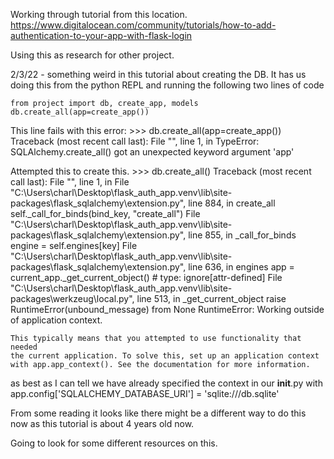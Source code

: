 Working through tutorial from this location.
https://www.digitalocean.com/community/tutorials/how-to-add-authentication-to-your-app-with-flask-login

Using this as research for other project.

2/3/22 - something weird in this tutorial about creating the DB. It has us doing this from the python REPL and running the following 
two lines of code

    from project import db, create_app, models
    db.create_all(app=create_app())

This line fails with this error:
    >>> db.create_all(app=create_app())
    Traceback (most recent call last):
      File "<stdin>", line 1, in <module>
    TypeError: SQLAlchemy.create_all() got an unexpected keyword argument 'app'


Attempted this to create this.
    >>> db.create_all()
    Traceback (most recent call last):
      File "<stdin>", line 1, in <module>
      File "C:\Users\charl\Desktop\flask_auth_app\.venv\lib\site-packages\flask_sqlalchemy\extension.py", line 884, in create_all
        self._call_for_binds(bind_key, "create_all")
      File "C:\Users\charl\Desktop\flask_auth_app\.venv\lib\site-packages\flask_sqlalchemy\extension.py", line 855, in _call_for_binds
        engine = self.engines[key]
      File "C:\Users\charl\Desktop\flask_auth_app\.venv\lib\site-packages\flask_sqlalchemy\extension.py", line 636, in engines
        app = current_app._get_current_object()  # type: ignore[attr-defined]
      File "C:\Users\charl\Desktop\flask_auth_app\.venv\lib\site-packages\werkzeug\local.py", line 513, in _get_current_object
        raise RuntimeError(unbound_message) from None
    RuntimeError: Working outside of application context.

    This typically means that you attempted to use functionality that needed
    the current application. To solve this, set up an application context
    with app.app_context(). See the documentation for more information.

as best as I can tell we have already specified the context in our __init__.py with 
    app.config['SQLALCHEMY_DATABASE_URI'] = 'sqlite:///db.sqlite'

From some reading it looks like there might be a different way to do this now as this tutorial is about 4 years old now.

Going to look for some different resources on this.